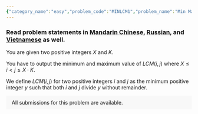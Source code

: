 ```yaml
---
{"category_name":"easy","problem_code":"MINLCM1","problem_name":"Min Max LCM","problemComponents":{"constraints":"- $1 \\leq T \\leq 10^5$\n- $1 \\leq X \\leq 10^8$\n- $2 \\leq K \\leq 10^8$\n- It is guaranteed that, for each test case, $X \\cdot K \\leq 10^9$ \n","constraintsState":true,"subtasks":"- 30 points : $1 \\leq R \\leq 10000$\n- 70 points : $1 \\leq R \\leq 10^9$\n","subtasksState":false,"inputFormat":"- First line will contain $T$, number of testcases. Then the testcases follow.\n- Each testcase contains of a single line of input, two space separated integers $X$ and $K$.\n","inputFormatState":true,"outputFormat":"For each testcase, output two space separated integers - the minimum and maximum possible value respectively of $LCM(i, j)$ where $X \\leq i \\lt j \\leq X \\cdot K$. \n","outputFormatState":true,"sampleTestCases":{"0":{"id":1,"input":"2\n4 3\n2 3","output":"8 132\n4 30","explanation":"**Test Case $1$:** We want to find the minimum and maximum value of $LCM(i, j)$ for $4 \\leq i \\lt j \\leq 12$.\nIt is easy to verify that the $LCM(4, 8) = 8$ is the minimum possible value whereas $LCM(11, 12) = 132$ is the maximum value. \n\n**Test Case $2$:** We want to find the minimum and maximum value of $LCM(i, j)$ for $2 \\leq i \\lt j \\leq 6$. The maximum value is obtained for the pair $(5, 6)$ whereas the minimum is obtained for the pair $(2, 4)$.","isDeleted":false}}},"video_editorial_url":"https://youtu.be/OX_E3COHw28","languages_supported":{"0":"CPP14","1":"C","2":"JAVA","3":"PYTH 3.6","4":"CPP17","5":"PYTH","6":"PYP3","7":"CS2","8":"ADA","9":"PYPY","10":"TEXT","11":"PAS fpc","12":"NODEJS","13":"RUBY","14":"PHP","15":"GO","16":"HASK","17":"TCL","18":"PERL","19":"SCALA","20":"LUA","21":"kotlin","22":"BASH","23":"JS","24":"LISP sbcl","25":"rust","26":"PAS gpc","27":"BF","28":"CLOJ","29":"R","30":"D","31":"CAML","32":"FORT","33":"ASM","34":"swift","35":"FS","36":"WSPC","37":"LISP clisp","38":"SQL","39":"SCM guile","40":"PERL6","41":"ERL","42":"CLPS","43":"ICK","44":"NICE","45":"PRLG","46":"ICON","47":"COB","48":"SCM chicken","49":"PIKE","50":"SCM qobi","51":"ST","52":"SQLQ","53":"NEM"},"max_timelimit":1,"source_sizelimit":50000,"problem_author":"ashishgup","problem_tester":"","date_added":"20-10-2021","tags":{"0":"ashishgup","1":"simple","2":"snck1a21"},"problem_difficulty_level":"Unavailable","best_tag":"","editorial_url":"https://discuss.codechef.com/problems/MINLCM1","time":{"view_start_date":1635003000,"submit_start_date":1635003000,"visible_start_date":1635003000,"end_date":1735669800},"is_direct_submittable":false,"problemDiscussURL":"https://discuss.codechef.com/search?q=MINLCM1","is_proctored":false,"visitedContests":{},"layout":"problem"}
---
```

### Read problem statements in [Mandarin Chinese](https://www.codechef.com/download/translated/SNCK1A21/mandarin/MINLCM1.pdf), [Russian](https://www.codechef.com/download/translated/SNCK1A21/russian/MINLCM1.pdf), and [Vietnamese](https://www.codechef.com/download/translated/SNCK1A21/vietnamese/MINLCM1.pdf) as well.

You are given two positive integers $X$ and $K$.

You have to output the minimum and maximum value of $LCM(i, j)$ where $X \leq i \lt j \leq X \cdot K$. 

We define $LCM(i, j)$ for two positive integers $i$ and $j$ as the minimum positive integer $y$ such that both $i$ and $j$ divide $y$ without remainder. 

<aside style='background: #f8f8f8;padding: 10px 15px;'><div>All submissions for this problem are available.</div></aside>